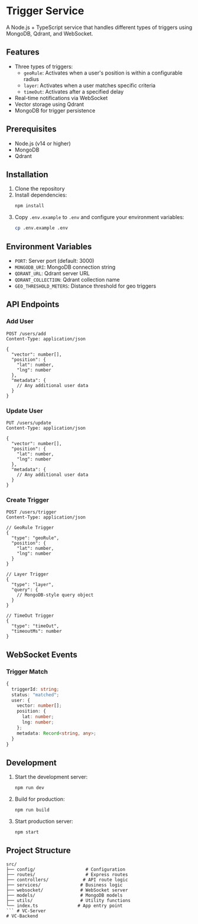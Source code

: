 # Trigger Service

A Node.js + TypeScript service that handles different types of triggers using MongoDB, Qdrant, and WebSocket.

## Features

- Three types of triggers:
  - `geoRule`: Activates when a user's position is within a configurable radius
  - `layer`: Activates when a user matches specific criteria
  - `timeOut`: Activates after a specified delay
- Real-time notifications via WebSocket
- Vector storage using Qdrant
- MongoDB for trigger persistence

## Prerequisites

- Node.js (v14 or higher)
- MongoDB
- Qdrant

## Installation

1. Clone the repository
2. Install dependencies:
   ```bash
   npm install
   ```
3. Copy `.env.example` to `.env` and configure your environment variables:
   ```bash
   cp .env.example .env
   ```

## Environment Variables

- `PORT`: Server port (default: 3000)
- `MONGODB_URI`: MongoDB connection string
- `QDRANT_URL`: Qdrant server URL
- `QDRANT_COLLECTION`: Qdrant collection name
- `GEO_THRESHOLD_METERS`: Distance threshold for geo triggers

## API Endpoints

### Add User
```http
POST /users/add
Content-Type: application/json

{
  "vector": number[],
  "position": {
    "lat": number,
    "lng": number
  },
  "metadata": {
    // Any additional user data
  }
}
```

### Update User
```http
PUT /users/update
Content-Type: application/json

{
  "vector": number[],
  "position": {
    "lat": number,
    "lng": number
  },
  "metadata": {
    // Any additional user data
  }
}
```

### Create Trigger
```http
POST /users/trigger
Content-Type: application/json

// GeoRule Trigger
{
  "type": "geoRule",
  "position": {
    "lat": number,
    "lng": number
  }
}

// Layer Trigger
{
  "type": "layer",
  "query": {
    // MongoDB-style query object
  }
}

// TimeOut Trigger
{
  "type": "timeOut",
  "timeoutMs": number
}
```

## WebSocket Events

### Trigger Match
```typescript
{
  triggerId: string;
  status: "matched";
  user: {
    vector: number[];
    position: {
      lat: number;
      lng: number;
    };
    metadata: Record<string, any>;
  }
}
```

## Development

1. Start the development server:
   ```bash
   npm run dev
   ```

2. Build for production:
   ```bash
   npm run build
   ```

3. Start production server:
   ```bash
   npm start
   ```

## Project Structure

```
src/
├── config/                   # Configuration
├── routes/                   # Express routes
├── controllers/             # API route logic
├── services/               # Business logic
├── websocket/              # WebSocket server
├── models/                 # MongoDB models
├── utils/                  # Utility functions
└── index.ts               # App entry point
``` # VC-Server
# VC-Backend
